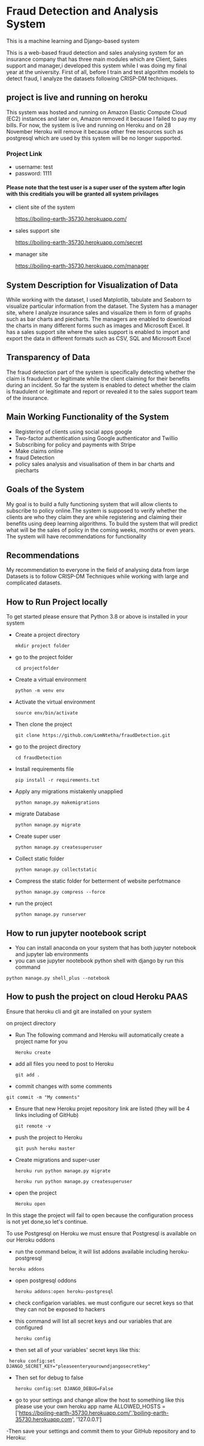 # Fraud Detection and Analysis System
This is a machine learning and Django-based system 

This is a web-based fraud detection and sales analysing system for an insurance company that has three main modules which are Client, Sales support and manager,i developed this system while I was doing my final year at the university. First of all, before I train and test algorithm models to detect fraud, I analyze the datasets following CRISP-DM techniques.

## project is live and running on heroku
This system was hosted and running on Amazon Elastic Compute Cloud (EC2) instances and later on, Amazon removed it because I failed to pay my bills. For now, the system is live and running on Heroku and on 28 November Heroku will remove it because other free resources such as postgresql which are used by this system will be no longer supported.
### Project Link
- username: test
- password: 1111
#### Please note that the test user is a super user of the system after login with this creditials you will be granted all system privilages
- client site of the system
  
  https://boiling-earth-35730.herokuapp.com/
  
- sales support site
  
  https://boiling-earth-35730.herokuapp.com/secret

- manager site
  
  https://boiling-earth-35730.herokuapp.com/manager
  

## System Description for Visualization of Data

While working with the dataset, I used  Matplotlib, tabulate and Seaborn to visualize particular information from the dataset. The System has a manager site, where I analyze insurance sales and visualize them in form of graphs such as bar charts and piecharts. The managers are enabled to download the charts in many different forms such as images and Microsoft Excel.  It has a sales support site where the sales support is enabled to import and export the data in different formats such as CSV, SQL and Microsoft Excel

## Transparency of Data

The fraud detection part of the system is specifically detecting whether the claim is fraudulent or legitimate while the client claiming for their benefits during an incident. So far the system is enabled to detect whether the claim is fraudulent or legitimate and report or revealed it to the sales support team of the insurance. 

## Main Working Functionality of the System

- Registering of clients using social apps google
- Two-factor authentication using Google authenticator and Twillio
- Subscribing for policy and payments with Stripe
- Make claims online 
- fraud Detection
- policy sales analysis and visualisation of them in bar charts and piecharts



## Goals of the System
My goal is to build a fully functioning system that will allow clients to subscribe to policy online.The system is supposed to verify whether the clients are who they claim they are while registering and claiming their benefits using deep learning algorithms. To build the system that will predict what will be the sales of policy in the coming weeks, months or even years. The system will have recommendations for functionality

## Recommendations

My recommendation to everyone in the field of analysing data from large Datasets is to follow CRISP-DM  Techniques while working with large and complicated datasets.

## How to Run Project locally

To get started please ensure that Python 3.8 or above is installed in your system

- Create a project directory
  ```
  mkdir project folder
  ```

- go to the project folder
  ```
  cd projectfolder
  ```

- Create a virtual environment
  ```
  python -m venv env
  ```
- Activate the virtual environment
  ```
  source env/bin/activate
  ```
- Then clone the project
  ```
  git clone https://github.com/LomNtetha/fraudDetection.git
  ```
- go to the project directory
  ```
  cd fraudDetection
  ```

- Install requirements file
  ```
  pip install -r requirements.txt
  ```
- Apply any migrations mistakenly unapplied
  ```
  python manage.py makemigrations
  ```
- migrate Database
  ```
  python manage.py migrate
  ```

- Create super user
  ```
  python manage.py createsuperuser
  ```

- Collect static folder
  ```
  python manage.py collectstatic
  ```
- Compress the static folder for betterment of website perfotmance
  ```
  python manage.py compress --force
  ```
- run the project
  ```
  python manage.py runserver
  ```
## How to run  jupyter nootebook script
- You can install anaconda on your system that has both jupyter notebook and jupyter lab environments
- you can use jupyter nootebook python shell with django by run this command
 ```
 python manage.py shell_plus --notebook
 ```
## How to push the project on cloud Heroku PAAS

Ensure that  heroku cli and git are installed on your system

on project directory
- Run The following command and Heroku will automatically create a project name for you
  ```
  Heroku create
  ```

- add all files you need to post to Heroku
  ```
  git add .
  ```

- commit changes with some comments
 ```
 git commit -m "My comments"
 ```
     
- Ensure that new Heroku projet repository link  are listed (they will be 4 links including of GitHub)
  ```
  git remote -v
  ```

- push the project to Heroku
  ```
  git push heroku master
  ```

- Create migrations and super-user
  ```
  heroku run python manage.py migrate
  ```

  ```
  heroku run python manage.py createsuperuser
  ```

- open the project
  ```
  Heroku open
  ```
In this stage the project will fail to open because the configuration process is not yet done,so let's continue.

 To use Postgresql on Heroku we must ensure that Postgresql is available on our Heroku oddons 

 - run the command below, it will list addons available including heroku-postgresql
  ```
   heroku addons
  ```
- open postgresql oddons
  ```
  heroku addons:open heroku-postgresql
  ```

- check configarion variables. we must configure our secret keys so that they can not be exposed to hackers
- this command will list all secret keys and our variables that are configured
  ```
  heroku config
  ```
- then set all of your variables' secret keys like this:
 ```
  heroku config:set DJANGO_SECRET_KEY="pleaseenteryourowndjangosecretkey"
  ```
- Then set for debug to false
  ```
  heroku config:set DJANGO_DEBUG=False
  ```
- go to your settings and change allow the host to something like this please use your own heroku app name
ALLOWED_HOSTS = ['https://boiling-earth-35730.herokuapp.com/','boiling-earth-35730.herokuapp.com', '127.0.0.1']

-Then save your settings and commit them to your GitHub repository and to Heroku:




